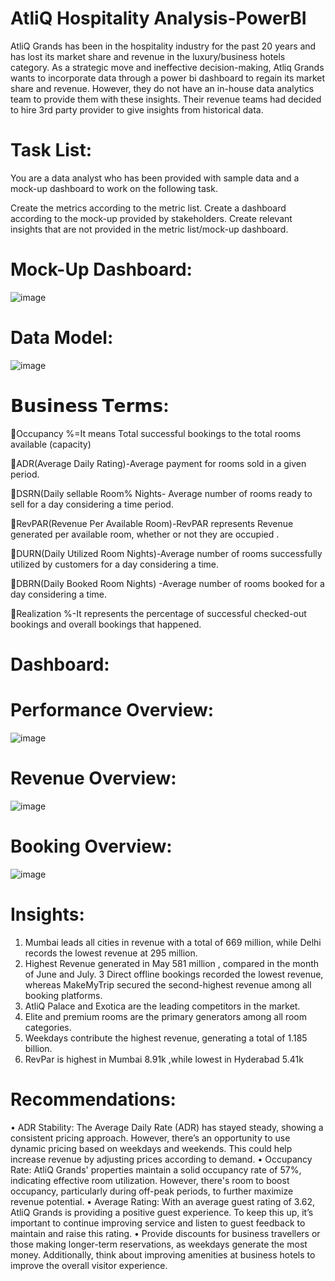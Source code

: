 # AtliQ Hospitality Analysis-PowerBI

AtliQ Grands has been in the hospitality industry for the past 20 years and has lost its market share and revenue in the luxury/business hotels category. As a strategic move and ineffective decision-making, Atliq Grands wants to incorporate data through a power bi dashboard to regain its market share and revenue. However, they do not have an in-house data analytics team to provide them with these insights. Their revenue teams had decided to hire 3rd party provider to give insights from historical data.

# Task List:

You are a data analyst who has been provided with sample data and a mock-up dashboard to work on the following task.

Create the metrics according to the metric list.
Create a dashboard according to the mock-up provided by stakeholders.
Create relevant insights that are not provided in the metric list/mock-up dashboard.

# Mock-Up Dashboard:

![image](https://github.com/user-attachments/assets/5cabb3cf-a379-4148-9a5a-f691cea59b25)

# Data Model:

![image](https://github.com/user-attachments/assets/adec801c-450a-44e3-b1f2-4a28e2ff3553)

# 𝗕𝘂𝘀𝗶𝗻𝗲𝘀𝘀 𝗧𝗲𝗿𝗺𝘀:

📌Occupancy %=It means Total successful bookings to the total rooms available (capacity)

📌ADR(Average Daily Rating)-Average payment for rooms sold in a given period.

📌DSRN(Daily sellable Room% Nights- Average number of rooms ready to sell for a day considering a time period.

📌RevPAR(Revenue Per Available Room)-RevPAR represents Revenue generated per available room, whether or not they are occupied .

📌DURN(Daily Utilized Room Nights)-Average number of rooms successfully utilized by customers for a day considering a time.

📌DBRN(Daily Booked Room Nights) -Average number of rooms booked for a day considering a time.

📌Realization %-It represents the percentage of successful checked-out bookings and overall bookings that happened.



# Dashboard:
# Performance Overview:
![image](https://github.com/user-attachments/assets/1f56672d-9dfc-432e-88ea-5ea250f5fe2d)

# Revenue Overview:
![image](https://github.com/user-attachments/assets/b7560f6f-f082-4633-b22b-35ffbc7eaa57)

# Booking Overview:
![image](https://github.com/user-attachments/assets/d62dbf0c-606c-4edb-a195-f0685e18c486)

# Insights:
1. Mumbai leads all cities in revenue with a total of 669 million, while Delhi records the lowest revenue at 295 million.
2. Highest Revenue generated in  May 581 million , compared in the month of June and July.
3 Direct offline bookings recorded the lowest revenue, whereas MakeMyTrip secured the second-highest revenue among all booking platforms.
4. AtliQ Palace and Exotica are the leading competitors in the market.
5. Elite and premium rooms are the primary generators among all  room categories.
6. Weekdays contribute the highest revenue, generating a total of 1.185 billion.
7. RevPar is highest in Mumbai  8.91k ,while  lowest in Hyderabad 5.41k

# Recommendations:
•	ADR Stability: The Average Daily Rate (ADR) has stayed steady, showing a consistent pricing approach. However, there’s an opportunity to use dynamic pricing based on weekdays and weekends. This could help increase revenue by adjusting prices according to demand.
•	Occupancy Rate: AtliQ Grands' properties maintain a solid occupancy rate of 57%, indicating effective room utilization. However, there's room to boost occupancy, particularly during off-peak periods, to further maximize revenue potential.
•	Average Rating: With an average guest rating of 3.62, AtliQ Grands is providing a positive guest experience. To keep this up, it’s important to continue improving service and listen to guest feedback to maintain and raise this rating.
•	Provide discounts for business travellers or those making longer-term reservations, as weekdays generate the most money. Additionally, think about improving amenities at business hotels to improve the overall  visitor experience.













